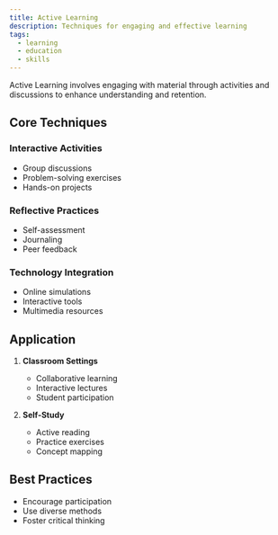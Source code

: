 ```yaml
---
title: Active Learning
description: Techniques for engaging and effective learning
tags:
  - learning
  - education
  - skills
---
```


Active Learning involves engaging with material through activities and discussions to enhance understanding and retention.

## Core Techniques

### Interactive Activities
- Group discussions
- Problem-solving exercises
- Hands-on projects

### Reflective Practices
- Self-assessment
- Journaling
- Peer feedback

### Technology Integration
- Online simulations
- Interactive tools
- Multimedia resources

## Application

1. **Classroom Settings**
   - Collaborative learning
   - Interactive lectures
   - Student participation

2. **Self-Study**
   - Active reading
   - Practice exercises
   - Concept mapping

## Best Practices
- Encourage participation
- Use diverse methods
- Foster critical thinking

